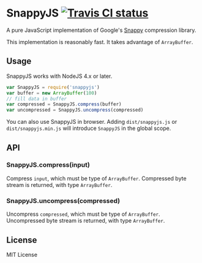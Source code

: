 # SnappyJS [![Travis CI status](https://travis-ci.org/zhipeng-jia/snappyjs.svg?branch=master)](https://travis-ci.org/zhipeng-jia/snappyjs)
A pure JavaScript implementation of Google's [Snappy](https://github.com/google/snappy) compression library.

This implementation is reasonably fast. It takes advantage of `ArrayBuffer`.

## Usage

SnappyJS works with NodeJS 4.x or later.
~~~javascript
var SnappyJS = require('snappyjs')
var buffer = new ArrayBuffer(100)
// fill data in buffer
var compressed = SnappyJS.compress(buffer)
var uncompressed = SnappyJS.uncompress(compressed)
~~~

You can also use SnappyJS in browser. Adding `dist/snappyjs.js` or `dist/snappyjs.min.js` will introduce `SnappyJS` in the global scope.

## API

### SnappyJS.compress(input)

Compress `input`, which must be type of `ArrayBuffer`. Compressed byte stream is returned, with type `ArrayBuffer`.

### SnappyJS.uncompress(compressed)

Uncompress `compressed`, which must be type of `ArrayBuffer`. Uncompressed byte stream is returned, with type `ArrayBuffer`.

## License

MIT License
